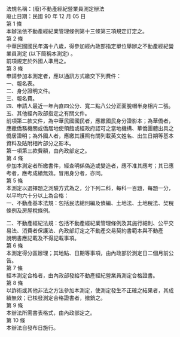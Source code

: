 法規名稱：(廢)不動產經紀營業員測定辦法  
廢止日期：民國 90 年 12 月 05 日  
第 1 條  
本辦法依不動產經紀業管理條例第十三條第三項規定訂定之。  
第 2 條  
中華民國國民年滿十八歲，得參加經內政部指定單位舉辦之不動產經紀營  
業員測定 (以下簡稱本測定) 。  
前項規定於外國人準用之。  
第 3 條  
申請參加本測定者，應以通訊方式繳交下列費件：  
一、報名表。  
二、身分證明文件。  
三、報名費。  
四、申請人最近一年內直四公分、寬二點八公分正面脫帽半身相片二張。  
五、其他經內政部指定之有關文件。  
前項第二款文件，為中華民國國民者，應繳國民身分證影本；為華僑者，  
應繳僑務機關或僑居地使領館或經政府認可之當地機構、華僑團體出具之  
僑居證明；為外國人者，應繳其護照有關列載英文姓名、出生日期等基本  
資料及貼附相片部分之影本。  
第一項第三款費額，由內政部定之。  
第 4 條  
參加本測定者所繳書件，經查明係偽造或變造者，應不准其應考；其已應  
考者，應考成績無效。冒用身分者，亦同。  
第 5 條  
本測定以選擇題之測驗方式為之，分下列二科，每科一百題，每題一分，  
以平均六十分以上為合格：  
一、不動產基本法規：包括民法總則編及債編、土地法、土地稅法、契稅  
條例及房屋稅條例。  


二、不動產經紀法規：包括不動產經紀業管理條例及其施行細則、公平交  
易法、消費者保護法、內政部訂定之不動產交易契約書範本與不動產  
說明書應記載及不得記載事項。  
第 6 條  
本測定得分區辦理；其地點、日期等事項，由內政部於測定日二個月前公  
告。  
第 7 條  
經本測定合格者，由內政部發給不動產經紀營業員測定合格證書。  
第 8 條  
以詐術或其他非法之方法參加本測定，使測定發生不正確之結果者，其成  
績無效；已核發測定合格證書者，撤銷之。  
第 9 條  
本辦法所需書表格式，由內政部定之。  
第 10 條  
本辦法自發布日施行。  


